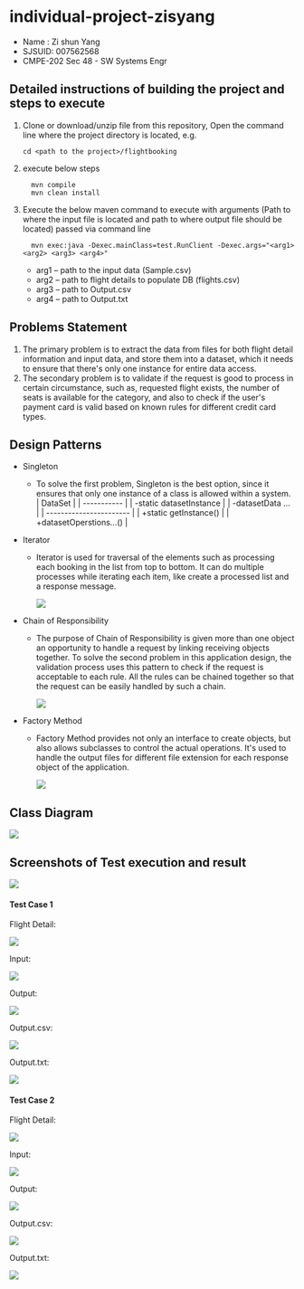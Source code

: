 # individual-project-zisyang

- Name : Zi shun Yang
- SJSUID: 007562568
- CMPE-202 Sec 48 - SW Systems Engr


## Detailed instructions of building the project and steps to execute

1. Clone or download/unzip file from this repository, Open the command line where the project directory is located, e.g.
   ```
   cd <path to the project>/flightbooking
   ```
2. execute below steps
   ```
     mvn compile
     mvn clean install
   ```
3. Execute the below maven command to execute with arguments (Path to where the input file is located and path to where output file should be located) passed via command line
   ```
     mvn exec:java -Dexec.mainClass=test.RunClient -Dexec.args="<arg1> <arg2> <arg3> <arg4>"
   ```
   
   * arg1 – path to the input data (Sample.csv)
   * arg2 – path to flight details to populate DB (flights.csv)
   * arg3 – path to Output.csv
   * arg4 – path to Output.txt



## Problems Statement
1.  The primary problem is to extract the data from files for both flight detail information and input data, and store them into a dataset, which it needs to ensure that there's only one instance for entire data access.
2.  The secondary problem is to validate if the request is good to process in certain circumstance, such as, requested flight exists, the number of seats is available for the category, and also to check if the user's payment card is valid based on known rules for different credit card types.















## Design Patterns
- Singleton
  - To solve the first problem, Singleton is the best option, since it ensures that only one instance of a class is allowed within a system.
     | DataSet      |
     | ----------- |
     | -static datasetInstance |
     | -datasetData ...     |
     | ----------------------- |
     | +static getInstance()   |
     | +datasetOperstions...()  |


- Iterator
  - Iterator is used for traversal of the elements such as processing each booking in the list from top to bottom. It can do multiple processes while iterating each item, like create a processed list and a response message.

    ![](img/Iterator_diagram.png)
  

- Chain of Responsibility
  - The purpose of Chain of Responsibility is given more than one object an opportunity to handle a request by linking receiving objects together. To solve the second problem in this application design, the validation process uses this pattern to check if the request is acceptable to each rule. All the rules can be chained together so that the request can be easily handled by such a chain.

    ![](img/CoR_diagram.png)

- Factory Method
  - Factory Method provides not only an interface to create objects, but also allows subclasses to control the actual operations. It's used to handle the output files for different file extension for each response object of the application.

    ![](img/Factory_diagram.png)

## Class Diagram
![](img/class_diagram.png)

## Screenshots of Test execution and result
![](img/JUnitTest.png)

#### Test Case 1
Flight Detail:

![](img/TestCase1_flights.png)

Input:

![](img/TestCase1_input.png)

Output:

![](img/TestCase1.png)

Output.csv:

![](img/TestCase1_outputcsv.png)

Output.txt:

![](img/TestCase1_outputtxt.png)


#### Test Case 2
Flight Detail:

![](img/TestCase2_flights.png)

Input:

![](img/TestCase2_input.png)

Output:

![](img/TestCase2.png)

Output.csv:

![](img/TestCase2_outputcsv.png)

Output.txt:

![](img/TestCase2_outputtxt.png)

